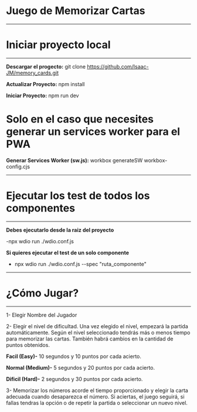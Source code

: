 # Juego de Memorizar Cartas

----------------------
# Iniciar proyecto local
----------------------

**Descargar el progecto:** git clone https://github.com/Isaac-JM/memory_cards.git 

**Actualizar Proyecto:** npm install

**Iniciar Proyecto:** npm run dev

# Solo en el caso que necesites generar un services worker para el PWA

**Generar Services Worker (sw.js):** workbox generateSW workbox-config.cjs

----------------------
# Ejecutar los test de todos los componentes
----------------------

**Debes ejecutarlo desde la raiz del proyecto**

-npx wdio run ./wdio.conf.js

**Si quieres ejecutar el test de un solo componente**

- npx wdio run ./wdio.conf.js --spec "ruta_componente"

----------------------
# ¿Cómo Jugar?
----------------------
1- Elegir Nombre del Jugador

2- Elegir el nivel de dificultad.
    Una vez elegido el nivel, empezará la partida automáticamente.
    Según el nivel seleccionado tendrás más o menos tiempo para memorizar las cartas. 
    También habrá cambios en la cantidad de puntos obtenidos.

**Facil (Easy)-** 10 segundos y 10 puntos por cada acierto.

**Normal (Medium)-** 5 segundos y 20 puntos por cada acierto.

**Dificil (Hard)-** 2 segundos y 30 puntos por cada acierto.

3- Memorizar los números acorde el tiempo proporcionado y elegir la carta adecuada cuando desaparezca el número.
Si aciertas, el juego seguirá, si fallas tendras la opción o de repetir la partida o seleccionar un nuevo nivel.